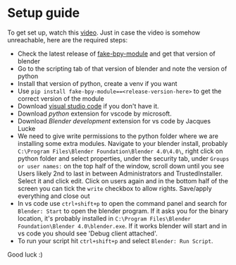 # Setup guide
To get set up, watch this [video](https://www.youtube.com/watch?v=YUytEtaVrrc). Just in case the video is somehow unreachable, here are the required steps:
* Check the latest release of [fake-bpy-module](https://github.com/nutti/fake-bpy-module) and get that version of blender
* Go to the scripting tab of that version of blender and note the version of python
* Install that version of python, create a venv if you want
* Use `pip install fake-bpy-module==<release-version-here>` to get the correct version of the module
* Download [visual studio code](https://code.visualstudio.com/Download ) if you don't have it.
* Download *python* extension for vscode by microsoft.
* Download *Blender development* extension for vs code by Jacques Lucke
* We need to give write permissions to the python folder where we are installing some extra modules. Navigate to your blender install, probably `C:\Program Files\Blender Foundation\Blender 4.0\4.0\`, right click on python folder and select properties, under the security tab, under `Groups or user names:` on the top half of the window, scroll down until you see Users likely 2nd to last in between Administrators and TrustedInstaller. Select it and click edit. Click on users again and in the bottom half of the screen you can tick the `write` checkbox to allow rights. Save/apply everything and close out
* In vs code use `ctrl+shift+p` to open the command panel and search for `Blender: Start` to open the blender program. If it asks you for the binary location, it's probably installed in `C:\Program Files\Blender Foundation\Blender 4.0\blender.exe`. If it works blender will start and in vs code you should see 'Debug client attached'.
* To run your script hit `ctrl+shift+p` and select `Blender: Run Script`.

Good luck :)